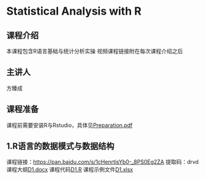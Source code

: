 # Statistical Analysis with R

## 课程介绍
本课程包含R语言基础与统计分析实操
视频课程链接附在每次课程介绍之后

## 主讲人
方臻成

## 课程准备
课程前需要安装R与Rstudio，具体见[Preparation.pdf](0/Preparation.pdf)

## 1.R语言的数据模式与数据结构
课程链接：https://pan.baidu.com/s/1cHenrtisYb0-_8PS0Eg2ZA 提取码：drvd
课程大纲[D1.docx](1/D1.docx)
课程代码[D1.R](1/D1.R)
课程示例文件[D1.xlsx](1/D1.xlsx)
